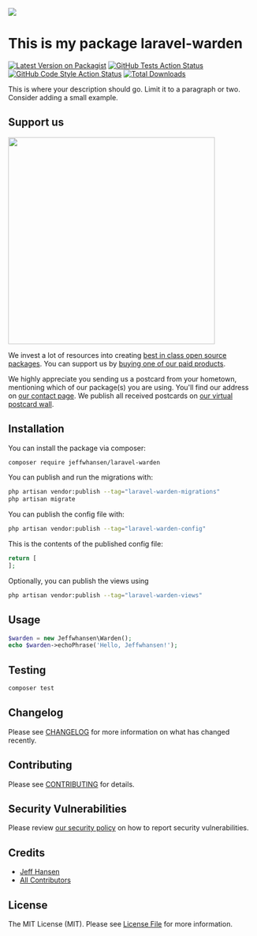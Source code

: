 
[<img src="https://github-ads.s3.eu-central-1.amazonaws.com/support-ukraine.svg?t=1" />](https://supportukrainenow.org)

# This is my package laravel-warden

[![Latest Version on Packagist](https://img.shields.io/packagist/v/jeffwhansen/laravel-warden.svg?style=flat-square)](https://packagist.org/packages/jeffwhansen/laravel-warden)
[![GitHub Tests Action Status](https://img.shields.io/github/workflow/status/jeffwhansen/laravel-warden/run-tests?label=tests)](https://github.com/jeffwhansen/laravel-warden/actions?query=workflow%3Arun-tests+branch%3Amain)
[![GitHub Code Style Action Status](https://img.shields.io/github/workflow/status/jeffwhansen/laravel-warden/Check%20&%20fix%20styling?label=code%20style)](https://github.com/jeffwhansen/laravel-warden/actions?query=workflow%3A"Check+%26+fix+styling"+branch%3Amain)
[![Total Downloads](https://img.shields.io/packagist/dt/jeffwhansen/laravel-warden.svg?style=flat-square)](https://packagist.org/packages/jeffwhansen/laravel-warden)

This is where your description should go. Limit it to a paragraph or two. Consider adding a small example.

## Support us

[<img src="https://github-ads.s3.eu-central-1.amazonaws.com/laravel-warden.jpg?t=1" width="419px" />](https://spatie.be/github-ad-click/laravel-warden)

We invest a lot of resources into creating [best in class open source packages](https://spatie.be/open-source). You can support us by [buying one of our paid products](https://spatie.be/open-source/support-us).

We highly appreciate you sending us a postcard from your hometown, mentioning which of our package(s) you are using. You'll find our address on [our contact page](https://spatie.be/about-us). We publish all received postcards on [our virtual postcard wall](https://spatie.be/open-source/postcards).

## Installation

You can install the package via composer:

```bash
composer require jeffwhansen/laravel-warden
```

You can publish and run the migrations with:

```bash
php artisan vendor:publish --tag="laravel-warden-migrations"
php artisan migrate
```

You can publish the config file with:

```bash
php artisan vendor:publish --tag="laravel-warden-config"
```

This is the contents of the published config file:

```php
return [
];
```

Optionally, you can publish the views using

```bash
php artisan vendor:publish --tag="laravel-warden-views"
```

## Usage

```php
$warden = new Jeffwhansen\Warden();
echo $warden->echoPhrase('Hello, Jeffwhansen!');
```

## Testing

```bash
composer test
```

## Changelog

Please see [CHANGELOG](CHANGELOG.md) for more information on what has changed recently.

## Contributing

Please see [CONTRIBUTING](https://github.com/jeffwhansen/.github/blob/main/CONTRIBUTING.md) for details.

## Security Vulnerabilities

Please review [our security policy](../../security/policy) on how to report security vulnerabilities.

## Credits

- [Jeff Hansen](https://github.com/jeffwhansen)
- [All Contributors](../../contributors)

## License

The MIT License (MIT). Please see [License File](LICENSE.md) for more information.
